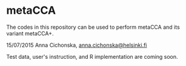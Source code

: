 # metaCCA
The codes in this repository can be used to perform metaCCA
and its variant metaCCA+.
 
15/07/2015 Anna Cichonska, anna.cichonska@helsinki.fi

Test data, user's instruction, and R implementation are coming soon.
